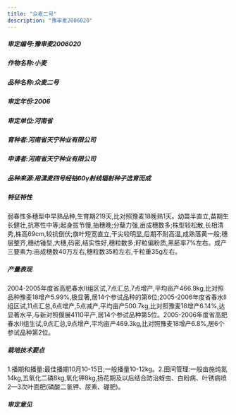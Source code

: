 ```yaml
---
title: "众麦二号"
description: "豫审麦2006020"
---
```

##### 审定编号:豫审麦2006020

##### 作物名称:小麦

##### 品种名称:众麦二号

##### 审定年份:2006

##### 审定单位:河南省

##### 育种者:河南省天宁种业有限公司

##### 申请者:河南省天宁种业有限公司

##### 品种来源:用漯麦四号经钴60γ射线辐射种子选育而成

##### 特征特性
弱春性多穗型中早熟品种,生育期219天,比对照豫麦18晚熟1天。幼苗半直立,苗期生长健壮,抗寒性中等;起身拔节慢,抽穗晚;分蘖力强,亩成穗数多;株型较松散,长相清秀,株高69cm,较抗倒伏;旗叶短宽直立,干尖较明显,后期不耐高温,成熟落黄一般;穗层整齐,穗纺锤型,大穗,码密,结实性好,穗粒数多;籽粒偏粉质,黑胚率7%左右。成产三要素为:亩成穗数40万左右,穗粒数35粒左右,千粒重35g左右。

##### 产量表现
2004-2005年度省高肥春水Ⅱ组区试,7点汇总,7点增产,平均亩产466.9kg,比对照品种豫麦18增产5.99%,极显著,居14个参试品种的第6位;2005-2006年度省春水Ⅱ组区试,11点汇总,6点增产,5点减产,平均亩产500.7kg,比对照豫麦18增产6.14%,达显著水平,与新对照偃展4110平产,居14个参试品种第5位。2005-2006年度省高肥春水Ⅱ组生试,9点汇总,9点增产,平均亩产469.3kg,比对照豫麦18增产6.8%,居6个参试品种第2位。

##### 栽培技术要点
1.播期和播量:最佳播期10月10-15日;一般播量10-12kg。2.田间管理:一般亩施纯氮14kg,五氧化二磷8kg,氧化钾8kg,扬花期及以后结合防治蚜虫、白粉病、叶锈病喷2—3次叶面肥(磷酸二氢钾、尿素、硼肥)。

##### 审定意见

